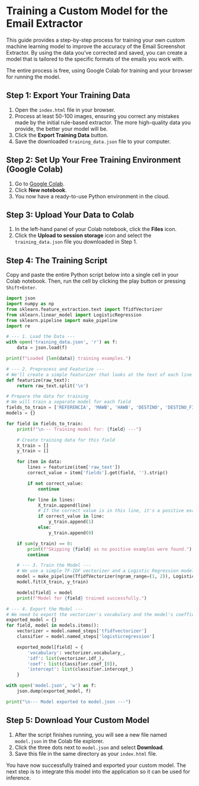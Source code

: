 # Training a Custom Model for the Email Extractor

This guide provides a step-by-step process for training your own custom machine learning model to improve the accuracy of the Email Screenshot Extractor. By using the data you've corrected and saved, you can create a model that is tailored to the specific formats of the emails you work with.

The entire process is free, using Google Colab for training and your browser for running the model.

## Step 1: Export Your Training Data

1.  Open the `index.html` file in your browser.
2.  Process at least 50-100 images, ensuring you correct any mistakes made by the initial rule-based extractor. The more high-quality data you provide, the better your model will be.
3.  Click the **Export Training Data** button.
4.  Save the downloaded `training_data.json` file to your computer.

## Step 2: Set Up Your Free Training Environment (Google Colab)

1.  Go to [Google Colab](https://colab.research.google.com/).
2.  Click **New notebook**.
3.  You now have a ready-to-use Python environment in the cloud.

## Step 3: Upload Your Data to Colab

1.  In the left-hand panel of your Colab notebook, click the **Files** icon.
2.  Click the **Upload to session storage** icon and select the `training_data.json` file you downloaded in Step 1.

## Step 4: The Training Script

Copy and paste the entire Python script below into a single cell in your Colab notebook. Then, run the cell by clicking the play button or pressing `Shift+Enter`.

```python
import json
import numpy as np
from sklearn.feature_extraction.text import TfidfVectorizer
from sklearn.linear_model import LogisticRegression
from sklearn.pipeline import make_pipeline
import re

# --- 1. Load the Data ---
with open('training_data.json', 'r') as f:
    data = json.load(f)

print(f"Loaded {len(data)} training examples.")

# --- 2. Preprocess and Featurize ---
# We'll create a simple featurizer that looks at the text of each line
def featurize(raw_text):
    return raw_text.split('\n')

# Prepare the data for training
# We will train a separate model for each field
fields_to_train = ['REFERENCIA', 'MAWB', 'HAWB', 'DESTINO', 'DESTINO_FINAL', 'CONSIGNEE']
models = {}

for field in fields_to_train:
    print(f"\n--- Training model for: {field} ---")

    # Create training data for this field
    X_train = []
    y_train = []

    for item in data:
        lines = featurize(item['raw_text'])
        correct_value = item['fields'].get(field, '').strip()

        if not correct_value:
            continue

        for line in lines:
            X_train.append(line)
            # If the correct value is in this line, it's a positive example
            if correct_value in line:
                y_train.append(1)
            else:
                y_train.append(0)

    if sum(y_train) == 0:
        print(f"Skipping {field} as no positive examples were found.")
        continue

    # --- 3. Train the Model ---
    # We use a simple TF-IDF vectorizer and a Logistic Regression model
    model = make_pipeline(TfidfVectorizer(ngram_range=(1, 2)), LogisticRegression(class_weight='balanced'))
    model.fit(X_train, y_train)

    models[field] = model
    print(f"Model for {field} trained successfully.")

# --- 4. Export the Model ---
# We need to export the vectorizer's vocabulary and the model's coefficients
exported_model = {}
for field, model in models.items():
    vectorizer = model.named_steps['tfidfvectorizer']
    classifier = model.named_steps['logisticregression']

    exported_model[field] = {
        'vocabulary': vectorizer.vocabulary_,
        'idf': list(vectorizer.idf_),
        'coef': list(classifier.coef_[0]),
        'intercept': list(classifier.intercept_)
    }

with open('model.json', 'w') as f:
    json.dump(exported_model, f)

print("\n--- Model exported to model.json ---")
```

## Step 5: Download Your Custom Model

1.  After the script finishes running, you will see a new file named `model.json` in the Colab file explorer.
2.  Click the three dots next to `model.json` and select **Download**.
3.  Save this file in the same directory as your `index.html` file.

You have now successfully trained and exported your custom model. The next step is to integrate this model into the application so it can be used for inference.
